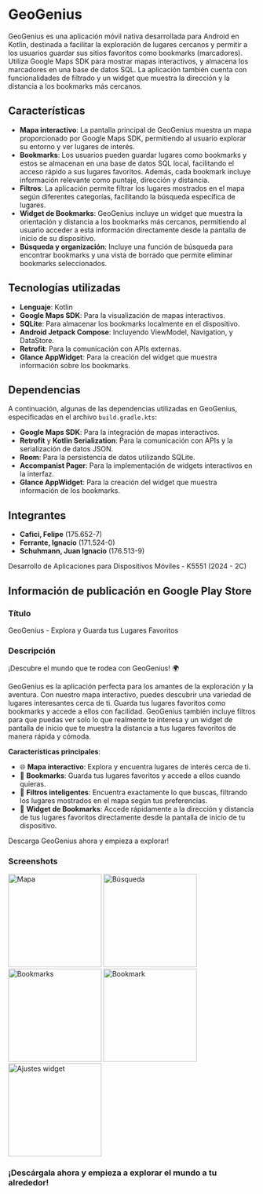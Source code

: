 # GeoGenius

GeoGenius es una aplicación móvil nativa desarrollada para Android en Kotlin, destinada a facilitar la exploración de lugares cercanos y permitir a los usuarios guardar sus sitios favoritos como bookmarks (marcadores). Utiliza Google Maps SDK para mostrar mapas interactivos, y almacena los marcadores en una base de datos SQL. La aplicación también cuenta con funcionalidades de filtrado y un widget que muestra la dirección y la distancia a los bookmarks más cercanos.

## Características

- **Mapa interactivo**: La pantalla principal de GeoGenius muestra un mapa proporcionado por Google Maps SDK, permitiendo al usuario explorar su entorno y ver lugares de interés.
- **Bookmarks**: Los usuarios pueden guardar lugares como bookmarks y estos se almacenan en una base de datos SQL local, facilitando el acceso rápido a sus lugares favoritos. Además, cada bookmark incluye información relevante como puntaje, dirección y distancia.
- **Filtros**: La aplicación permite filtrar los lugares mostrados en el mapa según diferentes categorías, facilitando la búsqueda específica de lugares.
- **Widget de Bookmarks**: GeoGenius incluye un widget que muestra la orientación y distancia a los bookmarks más cercanos, permitiendo al usuario acceder a esta información directamente desde la pantalla de inicio de su dispositivo.
- **Búsqueda y organización**: Incluye una función de búsqueda para encontrar bookmarks y una vista de borrado que permite eliminar bookmarks seleccionados.

## Tecnologías utilizadas

- **Lenguaje**: Kotlin
- **Google Maps SDK**: Para la visualización de mapas interactivos.
- **SQLite**: Para almacenar los bookmarks localmente en el dispositivo.
- **Android Jetpack Compose**: Incluyendo ViewModel, Navigation, y DataStore.
- **Retrofit**: Para la comunicación con APIs externas.
- **Glance AppWidget**: Para la creación del widget que muestra información sobre los bookmarks.

## Dependencias

A continuación, algunas de las dependencias utilizadas en GeoGenius, especificadas en el archivo `build.gradle.kts`:

- **Google Maps SDK**: Para la integración de mapas interactivos.
- **Retrofit** y **Kotlin Serialization**: Para la comunicación con APIs y la serialización de datos JSON.
- **Room**: Para la persistencia de datos utilizando SQLite.
- **Accompanist Pager**: Para la implementación de widgets interactivos en la interfaz.
- **Glance AppWidget**: Para la creación del widget que muestra información de los bookmarks.

## Integrantes
- **Cafici, Felipe** (175.652-7)
- **Ferrante, Ignacio** (171.524-0)
- **Schuhmann, Juan Ignacio** (176.513-9)

Desarrollo de Aplicaciones para Dispositivos Móviles - K5551 (2024 - 2C)

## Información de publicación en Google Play Store

### Título

GeoGenius - Explora y Guarda tus Lugares Favoritos

### Descripción

¡Descubre el mundo que te rodea con GeoGenius! 🌍

GeoGenius es la aplicación perfecta para los amantes de la exploración y la aventura. Con nuestro mapa interactivo, puedes descubrir una variedad de lugares interesantes cerca de ti. Guarda tus lugares favoritos como bookmarks y accede a ellos con facilidad. GeoGenius también incluye filtros para que puedas ver solo lo que realmente te interesa y un widget de pantalla de inicio que te muestra la distancia a tus lugares favoritos de manera rápida y cómoda.

**Características principales**:

- 🌐 **Mapa interactivo**: Explora y encuentra lugares de interés cerca de ti.
- 📍 **Bookmarks**: Guarda tus lugares favoritos y accede a ellos cuando quieras.
- 🎯 **Filtros inteligentes**: Encuentra exactamente lo que buscas, filtrando los lugares mostrados en el mapa según tus preferencias.
- 📲 **Widget de Bookmarks**: Accede rápidamente a la dirección y distancia de tus lugares favoritos directamente desde la pantalla de inicio de tu dispositivo.

Descarga GeoGenius ahora y empieza a explorar!

### Screenshots
<img src="https://github.com/user-attachments/assets/8df98f15-4d41-4662-85fa-8bdfa21fbd22" alt="Mapa" style="width:190px;">
<img src="https://github.com/user-attachments/assets/bfb19fd8-12a8-4058-8b98-a360af7e0ace" alt="Búsqueda" style="width:190px;">
<img src="https://github.com/user-attachments/assets/400ad7dc-cdb4-40a4-9bd2-a5019007a125" alt="Bookmarks" style="width:190px;">
<img src="https://github.com/user-attachments/assets/893408b6-a8b2-4bad-a908-e0fd52a7ea8f" alt="Bookmark" style="width:190px;">
<img src="https://github.com/user-attachments/assets/a2e07f2c-d680-4063-a737-f73347d000e3" alt="Ajustes widget" style="width:190px;">


### ¡Descárgala ahora y empieza a explorar el mundo a tu alrededor!
